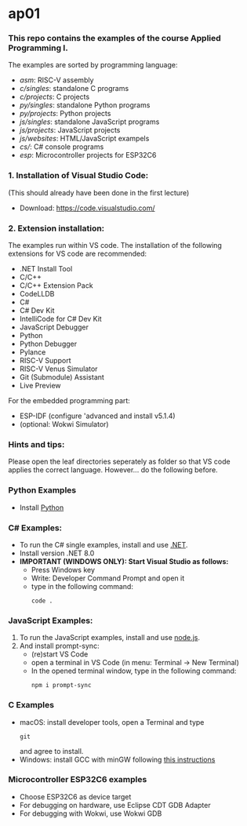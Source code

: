 # ap01
### This repo contains the examples of the course Applied Programming I. 

The examples are sorted by programming language:
* *asm*: RISC-V assembly 
* *c/singles*: standalone C programs
* *c/projects*: C projects
* *py/singles*: standalone Python programs
* *py/projects*: Python projects
* *js/singles*: standalone JavaScript programs
* *js/projects*: JavaScript projects
* *js/websites*: HTML/JavaScript exampels
* *cs/*: C# console programs
* *esp*: Microcontroller projects for ESP32C6


### 1. Installation of Visual Studio Code:
(This should already have been done in the first lecture)
* Download: <https://code.visualstudio.com/>

### 2. Extension installation:
The examples run within VS code. The installation of the following extensions for VS code are recommended:
* .NET Install Tool
* C/C++
* C/C++ Extension Pack
* CodeLLDB
* C#
* C# Dev Kit
* IntelliCode for C# Dev Kit
* JavaScript Debugger
* Python
* Python Debugger
* Pylance
* RISC-V Support
* RISC-V Venus Simulator
* Git (Submodule) Assistant
* Live Preview

For the embedded programming part:
* ESP-IDF (configure 'advanced and install v5.1.4)
* (optional: Wokwi Simulator) 

### Hints and tips:
Please open the leaf directories seperately as folder so that VS code applies the correct language. However... do the following before.

### Python Examples
- Install [Python](https://www.python.org/downloads/) 

### C# Examples:
- To run the C# single examples, install and use [.NET](https://dotnet.microsoft.com/).
- Install version .NET 8.0
- **IMPORTANT (WINDOWS ONLY): Start Visual Studio as follows:**
   - Press Windows key
   - Write: Developer Command Prompt and open it
   - type in the following command:
     ```
     code .
     ````

### JavaScript Examples: 

1. To run the JavaScript examples, install and use [node.js](https://nodejs.org).
2. And install prompt-sync:
   - (re)start VS Code
   - open a terminal in VS Code (in menu: Terminal -> New Terminal)
   - In the opened terminal window, type in the following command: 
      ```
      npm i prompt-sync
      ```

### C Examples
- macOS: install developer tools, open a Terminal and type
     ```
     git
     ````
    and agree to install.
- Windows: install GCC with minGW following [this instructions](https://code.visualstudio.com/docs/cpp/config-mingw)


### Microcontroller ESP32C6 examples
- Choose ESP32C6 as device target
- For debugging on hardware, use Eclipse CDT GDB Adapter
- For debugging with Wokwi, use Wokwi GDB





